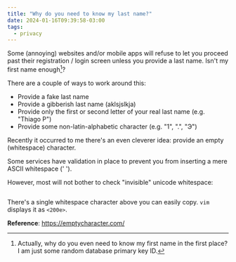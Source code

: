 ```yaml
---
title: "Why do you need to know my last name?"
date: 2024-01-16T09:39:58-03:00
tags:
  - privacy
---
```


Some (annoying) websites and/or mobile apps will refuse to let you proceed past
their registration / login screen unless you provide a last name. Isn't my
first name enough[^1]?


There are a couple of ways to work around this:

- Provide a fake last name
- Provide a gibberish last name (aklsjslkja)
- Provide only the first or second letter of your real last name (e.g. "Thiago
  P")
- Provide some non-latin-alphabetic character (e.g. "1", ".", "Э̇")

Recently it occurred to me there's an even cleverer idea: provide an empty
(whitespace) character.

Some services have validation in place to prevent you from inserting a mere
ASCII whitespace (' ').

However, most will not bother to check "invisible" unicode whitespace:

```

```

There's a single whitespace character above you can easily copy. `vim` displays
it as `<200e>`.

**Reference**: https://emptycharacter.com/

[^1]: Actually, why do you even need to know my first name in the first place?
    I am just some random database primary key ID.
